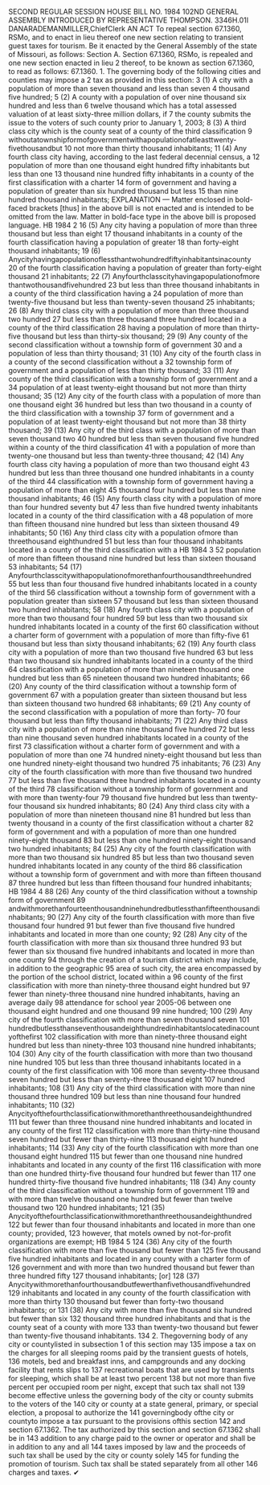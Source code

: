 SECOND REGULAR SESSION
HOUSE BILL NO. 1984
102ND GENERAL ASSEMBLY
INTRODUCED BY REPRESENTATIVE THOMPSON.
3346H.01I DANARADEMANMILLER,ChiefClerk
AN ACT
To repeal section 67.1360, RSMo, and to enact in lieu thereof one new section relating to
transient guest taxes for tourism.
Be it enacted by the General Assembly of the state of Missouri, as follows:
Section A. Section 67.1360, RSMo, is repealed and one new section enacted in lieu
2 thereof, to be known as section 67.1360, to read as follows:
67.1360. 1. The governing body of the following cities and counties may impose a
2 tax as provided in this section:
3 (1) A city with a population of more than seven thousand and less than seven
4 thousand five hundred;
5 (2) A county with a population of over nine thousand six hundred and less than
6 twelve thousand which has a total assessed valuation of at least sixty-three million dollars, if
7 the county submits the issue to the voters of such county prior to January 1, 2003;
8 (3) A third class city which is the county seat of a county of the third classification
9 withoutatownshipformofgovernmentwithapopulationofatleasttwenty-fivethousandbut
10 not more than thirty thousand inhabitants;
11 (4) Any fourth class city having, according to the last federal decennial census, a
12 population of more than one thousand eight hundred fifty inhabitants but less than one
13 thousand nine hundred fifty inhabitants in a county of the first classification with a charter
14 form of government and having a population of greater than six hundred thousand but less
15 than nine hundred thousand inhabitants;
EXPLANATION — Matter enclosed in bold-faced brackets [thus] in the above bill is not enacted and is
intended to be omitted from the law. Matter in bold-face type in the above bill is proposed language.
HB 1984 2
16 (5) Any city having a population of more than three thousand but less than eight
17 thousand inhabitants in a county of the fourth classification having a population of greater
18 than forty-eight thousand inhabitants;
19 (6) Anycityhavingapopulationoflessthantwohundredfiftyinhabitantsinacounty
20 of the fourth classification having a population of greater than forty-eight thousand
21 inhabitants;
22 (7) Anyfourthclasscityhavingapopulationofmore thantwothousandfivehundred
23 but less than three thousand inhabitants in a county of the third classification having a
24 population of more than twenty-five thousand but less than twenty-seven thousand
25 inhabitants;
26 (8) Any third class city with a population of more than three thousand two hundred
27 but less than three thousand three hundred located in a county of the third classification
28 having a population of more than thirty-five thousand but less than thirty-six thousand;
29 (9) Any county of the second classification without a township form of government
30 and a population of less than thirty thousand;
31 (10) Any city of the fourth class in a county of the second classification without a
32 township form of government and a population of less than thirty thousand;
33 (11) Any county of the third classification with a township form of government and a
34 population of at least twenty-eight thousand but not more than thirty thousand;
35 (12) Any city of the fourth class with a population of more than one thousand eight
36 hundred but less than two thousand in a county of the third classification with a township
37 form of government and a population of at least twenty-eight thousand but not more than
38 thirty thousand;
39 (13) Any city of the third class with a population of more than seven thousand two
40 hundred but less than seven thousand five hundred within a county of the third classification
41 with a population of more than twenty-one thousand but less than twenty-three thousand;
42 (14) Any fourth class city having a population of more than two thousand eight
43 hundred but less than three thousand one hundred inhabitants in a county of the third
44 classification with a township form of government having a population of more than eight
45 thousand four hundred but less than nine thousand inhabitants;
46 (15) Any fourth class city with a population of more than four hundred seventy but
47 less than five hundred twenty inhabitants located in a county of the third classification with a
48 population of more than fifteen thousand nine hundred but less than sixteen thousand
49 inhabitants;
50 (16) Any third class city with a population ofmore than threethousand eighthundred
51 but less than four thousand inhabitants located in a county of the third classification with a
HB 1984 3
52 population of more than fifteen thousand nine hundred but less than sixteen thousand
53 inhabitants;
54 (17) Anyfourthclasscitywithapopulationofmorethanfourthousandthreehundred
55 but less than four thousand five hundred inhabitants located in a county of the third
56 classification without a township form of government with a population greater than sixteen
57 thousand but less than sixteen thousand two hundred inhabitants;
58 (18) Any fourth class city with a population of more than two thousand four hundred
59 but less than two thousand six hundred inhabitants located in a county of the first
60 classification without a charter form of government with a population of more than fifty-five
61 thousand but less than sixty thousand inhabitants;
62 (19) Any fourth class city with a population of more than two thousand five hundred
63 but less than two thousand six hundred inhabitants located in a county of the third
64 classification with a population of more than nineteen thousand one hundred but less than
65 nineteen thousand two hundred inhabitants;
66 (20) Any county of the third classification without a township form of government
67 with a population greater than sixteen thousand but less than sixteen thousand two hundred
68 inhabitants;
69 (21) Any county of the second classification with a population of more than forty-
70 four thousand but less than fifty thousand inhabitants;
71 (22) Any third class city with a population of more than nine thousand five hundred
72 but less than nine thousand seven hundred inhabitants located in a county of the first
73 classification without a charter form of government and with a population of more than one
74 hundred ninety-eight thousand but less than one hundred ninety-eight thousand two hundred
75 inhabitants;
76 (23) Any city of the fourth classification with more than five thousand two hundred
77 but less than five thousand three hundred inhabitants located in a county of the third
78 classification without a township form of government and with more than twenty-four
79 thousand five hundred but less than twenty-four thousand six hundred inhabitants;
80 (24) Any third class city with a population of more than nineteen thousand nine
81 hundred but less than twenty thousand in a county of the first classification without a charter
82 form of government and with a population of more than one hundred ninety-eight thousand
83 but less than one hundred ninety-eight thousand two hundred inhabitants;
84 (25) Any city of the fourth classification with more than two thousand six hundred
85 but less than two thousand seven hundred inhabitants located in any county of the third
86 classification without a township form of government and with more than fifteen thousand
87 three hundred but less than fifteen thousand four hundred inhabitants;
HB 1984 4
88 (26) Any county of the third classification without a township form of government
89 andwithmorethanfourteenthousandninehundredbutlessthanfifteenthousandinhabitants;
90 (27) Any city of the fourth classification with more than five thousand four hundred
91 but fewer than five thousand five hundred inhabitants and located in more than one county;
92 (28) Any city of the fourth classification with more than six thousand three hundred
93 but fewer than six thousand five hundred inhabitants and located in more than one county
94 through the creation of a tourism district which may include, in addition to the geographic
95 area of such city, the area encompassed by the portion of the school district, located within a
96 county of the first classification with more than ninety-three thousand eight hundred but
97 fewer than ninety-three thousand nine hundred inhabitants, having an average daily
98 attendance for school year 2005-06 between one thousand eight hundred and one thousand
99 nine hundred;
100 (29) Any city of the fourth classification with more than seven thousand seven
101 hundredbutlessthanseventhousandeighthundredinhabitantslocatedinacountyofthefirst
102 classification with more than ninety-three thousand eight hundred but less than ninety-three
103 thousand nine hundred inhabitants;
104 (30) Any city of the fourth classification with more than two thousand nine hundred
105 but less than three thousand inhabitants located in a county of the first classification with
106 more than seventy-three thousand seven hundred but less than seventy-three thousand eight
107 hundred inhabitants;
108 (31) Any city of the third classification with more than nine thousand three hundred
109 but less than nine thousand four hundred inhabitants;
110 (32) Anycityofthefourthclassificationwithmorethanthreethousandeighthundred
111 but fewer than three thousand nine hundred inhabitants and located in any county of the first
112 classification with more than thirty-nine thousand seven hundred but fewer than thirty-nine
113 thousand eight hundred inhabitants;
114 (33) Any city of the fourth classification with more than one thousand eight hundred
115 but fewer than one thousand nine hundred inhabitants and located in any county of the first
116 classification with more than one hundred thirty-five thousand four hundred but fewer than
117 one hundred thirty-five thousand five hundred inhabitants;
118 (34) Any county of the third classification without a township form of government
119 and with more than twelve thousand one hundred but fewer than twelve thousand two
120 hundred inhabitants;
121 (35) Anycityofthefourthclassificationwithmorethanthreethousandeighthundred
122 but fewer than four thousand inhabitants and located in more than one county; provided,
123 however, that motels owned by not-for-profit organizations are exempt;
HB 1984 5
124 (36) Any city of the fourth classification with more than five thousand but fewer than
125 five thousand five hundred inhabitants and located in any county with a charter form of
126 government and with more than two hundred thousand but fewer than three hundred fifty
127 thousand inhabitants; [or]
128 (37) Anycitywithmorethanfourthousandbutfewerthanfivethousandfivehundred
129 inhabitants and located in any county of the fourth classification with more than thirty
130 thousand but fewer than forty-two thousand inhabitants; or
131 (38) Any city with more than five thousand six hundred but fewer than six
132 thousand three hundred inhabitants and that is the county seat of a county with more
133 than twenty-two thousand but fewer than twenty-five thousand inhabitants.
134 2. Thegoverning body of any city or countylisted in subsection 1 of this section may
135 impose a tax on the charges for all sleeping rooms paid by the transient guests of hotels,
136 motels, bed and breakfast inns, and campgrounds and any docking facility that rents slips to
137 recreational boats that are used by transients for sleeping, which shall be at least two percent
138 but not more than five percent per occupied room per night, except that such tax shall not
139 become effective unless the governing body of the city or county submits to the voters of the
140 city or county at a state general, primary, or special election, a proposal to authorize the
141 governingbody ofthe city or countyto impose a tax pursuant to the provisions ofthis section
142 and section 67.1362. The tax authorized by this section and section 67.1362 shall be in
143 addition to any charge paid to the owner or operator and shall be in addition to any and all
144 taxes imposed by law and the proceeds of such tax shall be used by the city or county solely
145 for funding the promotion of tourism. Such tax shall be stated separately from all other
146 charges and taxes.
✔
